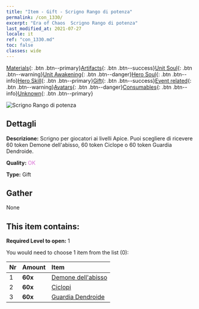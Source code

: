 ```yaml
---
title: "Item - Gift - Scrigno Rango di potenza"
permalink: /con_1330/
excerpt: "Era of Chaos  Scrigno Rango di potenza"
last_modified_at: 2021-07-27
locale: it
ref: "con_1330.md"
toc: false
classes: wide
---
```

 [Materials](/ItemsIT/){: .btn .btn--primary}[Artifacts](/ItemsIT/Artifacts/){: .btn .btn--success}[Unit Soul](/ItemsIT/UnitSoul/){: .btn .btn--warning}[Unit Awakening](/ItemsIT/UnitAwakening/){: .btn .btn--danger}[Hero Soul](/ItemsIT/HeroSoul/){: .btn .btn--info}[Hero Skill](/ItemsIT/HeroSkill/){: .btn .btn--primary}[Gift](/ItemsIT/Gift/){: .btn .btn--success}[Event related](/ItemsIT/Events/){: .btn .btn--warning}[Avatars](/ItemsIT/Avatars/){: .btn .btn--danger}[Consumables](/ItemsIT/Consumables/){: .btn .btn--info}[Unknown](/ItemsIT/Unknown/){: .btn .btn--primary}

 ![Scrigno Rango di potenza](/images/t/i_905001.png)

## Dettagli
 **Descrizione:** Scrigno per giocatori ai livelli Apice. Puoi scegliere di ricevere 60 token Demone dell'abisso, 60 token Ciclope o 60 token Guardia Dendroide.

 **Quality:** <span style="color: #DA70D6">OK</span>

 **Type:** Gift

## Gather

  None

## This item contains:

 **Required Level to open:** 1

 You would need to choose 1 item from the list (0):

  | Nr | Amount |     Item    |
  |:---|:-------|:------------|
  | 1 |  **60x** | [Demone dell'abisso](/ItemsIT/unt_230/) |  | 
  | 2 |  **60x** | [Ciclopi](/ItemsIT/unt_222/) |  | 
  | 3 |  **60x** | [Guardia Dendroide](/ItemsIT/unt_203/) |  | 
